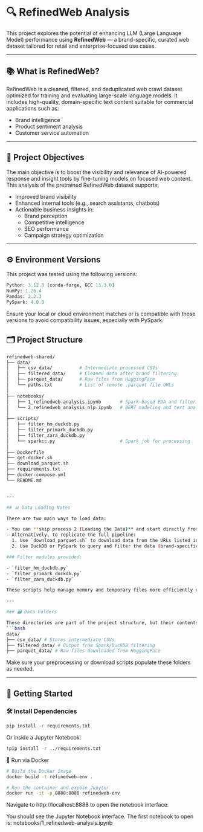# 🔍 RefinedWeb Analysis

This project explores the potential of enhancing LLM (Large Language Model) performance using **RefinedWeb** — a brand-specific, curated web dataset tailored for retail and enterprise-focused use cases.

---

## 📚 What is RefinedWeb?

RefinedWeb is a cleaned, filtered, and deduplicated web crawl dataset optimized for training and evaluating large-scale language models. It includes high-quality, domain-specific text content suitable for commercial applications such as:

- Brand intelligence  
- Product sentiment analysis  
- Customer service automation  

---

## 🎯 Project Objectives

The main objective is to boost the visibility and relevance of AI-powered response and insight tools by fine-tuning models on focused web content. This analysis of the pretrained RefinedWeb dataset supports:

- Improved brand visibility  
- Enhanced internal tools (e.g., search assistants, chatbots)  
- Actionable business insights in:
  - Brand perception  
  - Competitive intelligence  
  - SEO performance  
  - Campaign strategy optimization  

---

## ⚙️ Environment Versions

This project was tested using the following versions:

```python
Python: 3.12.8 [conda-forge, GCC 13.3.0]  
NumPy: 1.26.4  
Pandas: 2.2.3  
PySpark: 4.0.0
```
Ensure your local or cloud environment matches or is compatible with these versions to avoid compatibility issues, especially with PySpark.

## 🗂️ Project Structure
```bash
refinedweb-shared/
├── data/
│   ├── csv_data/          # Intermediate processed CSVs
│   ├── filtered_data/     # Cleaned data after brand filtering
│   ├── parquet_data/      # Raw files from HuggingFace
│   └── paths.txt          # List of remote .parquet file URLs
│
├── notebooks/
│   ├── 1_refinedweb-analysis.ipynb       # Spark-based EDA and filtering
│   └── 2_refinedweb_analysis_nlp.ipynb   # BERT modeling and text analytics
│
├── scripts/
│   ├── filter_hm_duckdb.py
│   ├── filter_primark_duckdb.py
│   ├── filter_zara_duckdb.py
│   └── sparkcc.py                        # Spark job for processing
│
├── Dockerfile
├── get-docker.sh
├── download_parquet.sh
├── requirements.txt
├── docker-compose.yml
└── README.md


---

## 📊 Data Loading Notes

There are two main ways to load data:

- You can **skip process 2 (Loading the Data)** and start directly from **3. Data Exploration**, using the pre-downloaded files and filters.
- Alternatively, to replicate the full pipeline:
  1. Use `download_parquet.sh` to download data from the URLs listed in `data/paths.txt`.
  2. Use DuckDB or PySpark to query and filter the data (brand-specific scripts are in the `scripts/` folder).

### Filter modules provided:

- `filter_hm_duckdb.py`  
- `filter_primark_duckdb.py`  
- `filter_zara_duckdb.py`  

These scripts help manage memory and temporary files more efficiently during preprocessing.

---

### 🗃️ Data Folders

These directories are part of the project structure, but their contents (e.g., `.csv`, `.parquet`) are excluded from version control via `.gitignore`. You will find `.gitkeep` files to preserve their presence in the repository:
```bash
data/
├── csv_data/ # Stores intermediate CSVs
├── filtered_data/ # Output from Spark/DuckDB filtering
├── parquet_data/ # Raw files downloaded from HuggingFace
```

Make sure your preprocessing or download scripts populate these folders as needed.

---

## 🚀 Getting Started

### 🛠️ Install Dependencies

```bash
pip install -r requirements.txt
```
Or inside a Jupyter Notebook:
```bash
!pip install -r ../requirements.txt
```


🐳 Run via Docker
```bash
# Build the Docker image
docker build -t refinedweb-env .

# Run the container and expose Jupyter
docker run -it -p 8888:8888 refinedweb-env
```

Navigate to http://localhost:8888 to open the notebook interface.

You should see the Jupyter Notebook interface. The first notebook to open is:
notebooks/1_refinedweb-analysis.ipynb


